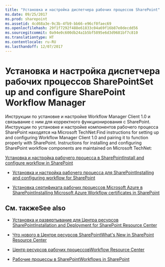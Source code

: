 ```yaml
---
title: "Установка и настройка диспетчера рабочих процессов SharePoint"
ms.date: 09/25/2017
ms.prod: sharepoint
ms.assetid: 4cd68a3e-9c3b-4fb9-bb66-e96cf0faec69
ms.openlocfilehash: 29f1f7292f488e61833c04a69f16b87e0decdd56
ms.sourcegitcommit: 0a94e0c600db24a1b5bf5895e6d3d9681bf7c810
ms.translationtype: HT
ms.contentlocale: ru-RU
ms.lasthandoff: 12/07/2017
---
```

# <a name="set-up-and-configure-sharepoint-workflow-manager"></a><span data-ttu-id="4cfbd-102">Установка и настройка диспетчера рабочих процессов SharePoint</span><span class="sxs-lookup"><span data-stu-id="4cfbd-102">Set up and configure SharePoint Workflow Manager</span></span>
<span data-ttu-id="4cfbd-p101">Инструкции по установке и настройке Workflow Manager Client 1.0 и связывание с ним для корректного функционирования с SharePoint. Инструкции по установке и настройке компонентов рабочего процесса SharePoint находятся на Microsoft TechNet:</span><span class="sxs-lookup"><span data-stu-id="4cfbd-p101">Find instructions for setting up and configuring Workflow Manager Client 1.0 and pairing it to function properly with SharePoint. Instructions for installing and configuring SharePoint workflow components are maintained on Microsoft TechNet:</span></span>
  
    
    

 [<span data-ttu-id="4cfbd-105">Установка и настройка рабочего процесса в SharePoint</span><span class="sxs-lookup"><span data-stu-id="4cfbd-105">Install and configure workflow in SharePoint</span></span>](http://technet.microsoft.com/ru-RU/library/jj658586%28v=office.15%29)
-  [<span data-ttu-id="4cfbd-106">Установка и настройка рабочего процесса для SharePoint</span><span class="sxs-lookup"><span data-stu-id="4cfbd-106">Installing and configuring workflow for SharePoint</span></span>](http://technet.microsoft.com/ru-RU/library/jj658588%28v=office.15%29)
    
  
-  [<span data-ttu-id="4cfbd-107">Установка сертификата рабочих процессов Microsoft Azure в SharePoint</span><span class="sxs-lookup"><span data-stu-id="4cfbd-107">Installing Microsoft Azure Workflow certificates in SharePoint</span></span>](http://technet.microsoft.com/ru-RU/library/jj658589%28v=office.15%29)
    
  

## <a name="see-also"></a><span data-ttu-id="4cfbd-108">См. также</span><span class="sxs-lookup"><span data-stu-id="4cfbd-108">See also</span></span>


-  [<span data-ttu-id="4cfbd-109">Установка и развертывание для Центра ресурсов SharePoint</span><span class="sxs-lookup"><span data-stu-id="4cfbd-109">Installation and Deployment for SharePoint Resource Center</span></span>](http://technet.microsoft.com/ru-RU/sharepoint/fp142376)
    
  
-  [<span data-ttu-id="4cfbd-110">Что нового в Центре ресурсов SharePoint</span><span class="sxs-lookup"><span data-stu-id="4cfbd-110">What's New in SharePoint Resource Center</span></span>](http://technet.microsoft.com/ru-RU/sharepoint/fp142374)
    
  
-  [<span data-ttu-id="4cfbd-111">Центр ресурсов рабочих процессов</span><span class="sxs-lookup"><span data-stu-id="4cfbd-111">Workflow Resource Center</span></span>](http://technet.microsoft.com/ru-RU/sharepoint/jj556245)
    
  
-  [<span data-ttu-id="4cfbd-112">Рабочие процессы в SharePoint</span><span class="sxs-lookup"><span data-stu-id="4cfbd-112">Workflows in SharePoint</span></span>](workflows-in-sharepoint.md)
    
  

